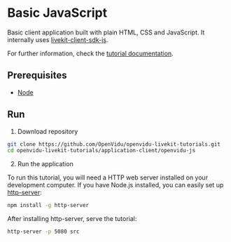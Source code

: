 # Basic JavaScript

Basic client application built with plain HTML, CSS and JavaScript. It internally uses [livekit-client-sdk-js](https://docs.livekit.io/client-sdk-js/).

For further information, check the [tutorial documentation](https://livekit-tutorials.openvidu.io/tutorials/application-client/javascript/).

## Prerequisites

-   [Node](https://nodejs.org/en/download)

## Run

1. Download repository

```bash
git clone https://github.com/OpenVidu/openvidu-livekit-tutorials.git
cd openvidu-livekit-tutorials/application-client/openvidu-js
```

2. Run the application

To run this tutorial, you will need a HTTP web server installed on your development computer. If you have Node.js installed, you can easily set up [http-server](https://github.com/indexzero/http-server):

```bash
npm install -g http-server
```

After installing http-server, serve the tutorial:

```bash
http-server -p 5080 src
```
